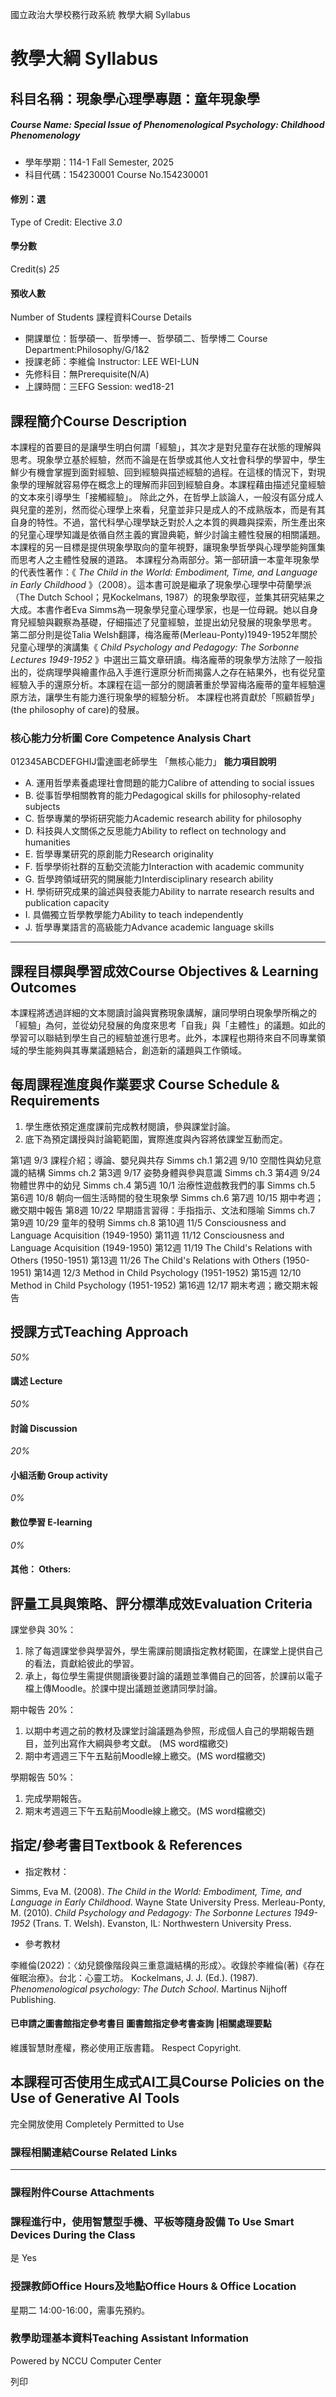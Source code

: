 國立政治大學校務行政系統 教學大綱 Syllabus
# 教學大綱 Syllabus
##  科目名稱：現象學心理學專題：童年現象學
#####  Course Name: Special Issue of Phenomenological Psychology: Childhood Phenomenology
  * 學年學期：114-1 Fall Semester, 2025 
  * 科目代碼：154230001 Course No.154230001


#### 修別：選
Type of Credit: Elective 
_3.0_
#### 學分數
Credit(s)
_25_
#### 預收人數
Number of Students
課程資料Course Details
  * 開課單位：哲學碩一、哲學博一、哲學碩二、哲學博二 Course Department:Philosophy/G/1&2 
  * 授課老師：李維倫 Instructor: LEE WEI-LUN 
  * 先修科目：無Prerequisite(N/A)
  * 上課時間：三EFG Session: wed18-21


##  課程簡介Course Description
本課程的首要目的是讓學生明白何謂「經驗」，其次才是對兒童存在狀態的理解與思考。現象學立基於經驗，然而不論是在哲學或其他人文社會科學的學習中，學生鮮少有機會掌握到面對經驗、回到經驗與描述經驗的過程。在這樣的情況下，對現象學的理解就容易停在概念上的理解而非回到經驗自身。本課程藉由描述兒童經驗的文本來引導學生「接觸經驗」。
除此之外，在哲學上談論人，一般沒有區分成人與兒童的差別，然而從心理學上來看，兒童並非只是成人的不成熟版本，而是有其自身的特性。不過，當代科學心理學缺乏對於人之本質的興趣與探索，所生產出來的兒童心理學知識是依循自然主義的實證典範，鮮少討論主體性發展的相關議題。本課程的另一目標是提供現象學取向的童年視野，讓現象學哲學與心理學能夠匯集而思考人之主體性發展的道路。
本課程分為兩部分。第一部研讀一本童年現象學的代表性著作：《 _The Child in the World: Embodiment, Time, and Language in Early Childhood_ 》（2008）。這本書可說是繼承了現象學心理學中荷蘭學派（The Dutch School；見Kockelmans, 1987）的現象學取徑，並集其研究結果之大成。本書作者Eva Simms為一現象學兒童心理學家，也是一位母親。她以自身育兒經驗與觀察為基礎，仔細描述了兒童經驗，並提出幼兒發展的現象學思考。
第二部分則是從Talia Welsh翻譯，梅洛龐蒂(Merleau-Ponty)1949-1952年關於兒童心理學的演講集《 _Child Psychology and Pedagogy: The Sorbonne Lectures 1949-1952_ 》中選出三篇文章研讀。梅洛龐蒂的現象學方法除了一般指出的，從病理學與繪畫作品入手進行還原分析而揭露人之存在結果外，也有從兒童經驗入手的還原分析。本課程在這一部分的閱讀著重於學習梅洛龐蒂的童年經驗還原方法，讓學生有能力進行現象學的經驗分析。
本課程也將貢獻於「照顧哲學」(the philosophy of care)的發展。
###  核心能力分析圖 Core Competence Analysis Chart
012345ABCDEFGHIJ雷達圖老師學生
「無核心能力」 
**能力項目說明**
  * A. 運用哲學素養處理社會問題的能力Calibre of attending to social issues
  * B. 從事哲學相關教育的能力Pedagogical skills for philosophy-related subjects
  * C. 哲學專業的學術研究能力Academic research ability for philosophy
  * D. 科技與人文關係之反思能力Ability to reflect on technology and humanities
  * E. 哲學專業研究的原創能力Research originality
  * F. 哲學學術社群的互動交流能力Interaction with academic community
  * G. 哲學跨領域研究的開展能力Interdisciplinary research ability
  * H. 學術研究成果的論述與發表能力Ability to narrate research results and publication capacity
  * I. 具備獨立哲學教學能力Ability to teach independently
  * J. 哲學專業語言的高級能力Advance academic language skills


* * *
##  課程目標與學習成效Course Objectives & Learning Outcomes 
本課程將透過詳細的文本閱讀討論與實務現象講解，讓同學明白現象學所稱之的「經驗」為何，並從幼兒發展的角度來思考「自我」與「主體性」的議題。如此的學習可以聯結到學生自己的經驗並進行思考。此外，本課程也期待來自不同專業領域的學生能夠與其專業議題結合，創造新的議題與工作領域。
##  每周課程進度與作業要求 Course Schedule & Requirements
  1. 學生應依預定進度課前完成教材閱讀，參與課堂討論。
  2. 底下為預定講授與討論範範圍，實際進度與內容將依課堂互動而定。


第1週 9/3 課程介紹；導論、嬰兒與共存 Simms ch.1
第2週 9/10 空間性與幼兒意識的結構 Simms ch.2
第3週 9/17 姿勢身體與參與意識 Simms ch.3
第4週 9/24 物體世界中的幼兒 Simms ch.4
第5週 10/1 治療性遊戲教我們的事 Simms ch.5
第6週 10/8 朝向一個生活時間的發生現象學 Simms ch.6
第7週 10/15 期中考週；繳交期中報告
第8週 10/22 早期語言習得：手指指示、文法和隱喻 Simms ch.7
第9週 10/29 童年的發明 Simms ch.8
第10週 11/5 Consciousness and Language Acquisition (1949-1950)
第11週 11/12 Consciousness and Language Acquisition (1949-1950)
第12週 11/19 The Child's Relations with Others (1950-1951)
第13週 11/26 The Child's Relations with Others (1950-1951)
第14週 12/3 Method in Child Psychology (1951-1952)
第15週 12/10 Method in Child Psychology (1951-1952) 
第16週 12/17 期末考週；繳交期末報告
##  授課方式Teaching Approach
_50%_
####  講述 Lecture
_50%_
####  討論 Discussion
_20%_
####  小組活動 Group activity
_0%_
####  數位學習 E-learning
_0%_
####  其他： Others:
##  評量工具與策略、評分標準成效Evaluation Criteria
課堂參與 30%：
  1. 除了每週課堂參與學習外，學生需課前閱讀指定教材範圍，在課堂上提供自己的看法，貢獻給彼此的學習。
  2. 承上，每位學生需提供閱讀後要討論的議題並準備自己的回答，於課前以電子檔上傳Moodle。於課中提出議題並邀請同學討論。


期中報告 20%：
  1. 以期中考週之前的教材及課堂討論議題為參照，形成個人自己的學期報告題目，並列出寫作大綱與參考文獻。 (MS word檔繳交)
  2. 期中考週週三下午五點前Moodle線上繳交。(MS word檔繳交)


學期報告 50%：
  1. 完成學期報告。
  2. 期末考週週三下午五點前Moodle線上繳交。(MS word檔繳交)


##  指定/參考書目Textbook & References
  * 指定教材：


Simms, Eva M. (2008). _The Child in the World: Embodiment, Time, and Language in Early Childhood_. Wayne State University Press. 
Merleau-Ponty, M. (2010). _Child Psychology and Pedagogy: The Sorbonne Lectures 1949-1952_ (Trans. T. Welsh). Evanston, IL: Northwestern University Press. 
  * 參考教材


李維倫(2022)：〈幼兒鏡像階段與三重意識結構的形成〉。收錄於李維倫(著)《存在催眠治療》。台北：心靈工坊。
Kockelmans, J. J. (Ed.). (1987). _Phenomenological psychology: The Dutch School_. Martinus Nijhoff Publishing.
####  已申請之圖書館指定參考書目  圖書館指定參考書查詢 |相關處理要點
維護智慧財產權，務必使用正版書籍。 Respect Copyright.
##  本課程可否使用生成式AI工具Course Policies on the Use of Generative AI Tools
完全開放使用 Completely Permitted to Use
###  課程相關連結Course Related Links
* * *
###  課程附件Course Attachments
###  課程進行中，使用智慧型手機、平板等隨身設備 To Use Smart Devices During the Class
是  Yes
###  授課教師Office Hours及地點Office Hours & Office Location
星期二 14:00-16:00，需事先預約。
###  教學助理基本資料Teaching Assistant Information
Powered by NCCU Computer Center
  
列印
